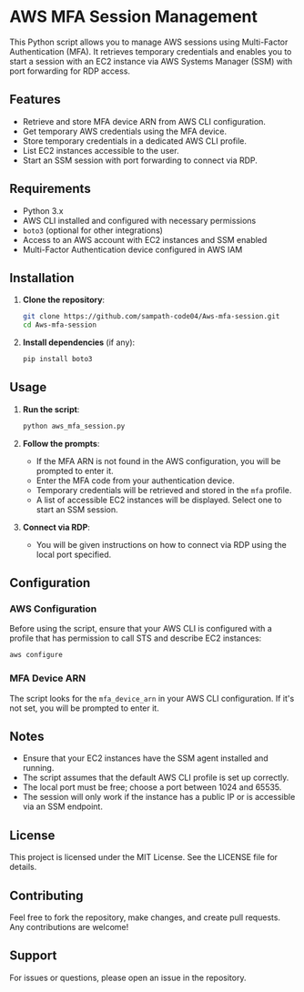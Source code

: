 # AWS MFA Session Management

This Python script allows you to manage AWS sessions using Multi-Factor Authentication (MFA). It retrieves temporary credentials and enables you to start a session with an EC2 instance via AWS Systems Manager (SSM) with port forwarding for RDP access.

## Features

- Retrieve and store MFA device ARN from AWS CLI configuration.
- Get temporary AWS credentials using the MFA device.
- Store temporary credentials in a dedicated AWS CLI profile.
- List EC2 instances accessible to the user.
- Start an SSM session with port forwarding to connect via RDP.

## Requirements

- Python 3.x
- AWS CLI installed and configured with necessary permissions
- `boto3` (optional for other integrations)
- Access to an AWS account with EC2 instances and SSM enabled
- Multi-Factor Authentication device configured in AWS IAM

## Installation

1. **Clone the repository**:
   ```bash
   git clone https://github.com/sampath-code04/Aws-mfa-session.git
   cd Aws-mfa-session
   ```

2. **Install dependencies** (if any):
   ```bash
   pip install boto3
   ```

## Usage

1. **Run the script**:
   ```bash
   python aws_mfa_session.py
   ```

2. **Follow the prompts**:
   - If the MFA ARN is not found in the AWS configuration, you will be prompted to enter it.
   - Enter the MFA code from your authentication device.
   - Temporary credentials will be retrieved and stored in the `mfa` profile.
   - A list of accessible EC2 instances will be displayed. Select one to start an SSM session.

3. **Connect via RDP**:
   - You will be given instructions on how to connect via RDP using the local port specified.

## Configuration

### AWS Configuration

Before using the script, ensure that your AWS CLI is configured with a profile that has permission to call STS and describe EC2 instances:

```bash
aws configure
```

### MFA Device ARN

The script looks for the `mfa_device_arn` in your AWS CLI configuration. If it's not set, you will be prompted to enter it.

## Notes

- Ensure that your EC2 instances have the SSM agent installed and running.
- The script assumes that the default AWS CLI profile is set up correctly.
- The local port must be free; choose a port between 1024 and 65535.
- The session will only work if the instance has a public IP or is accessible via an SSM endpoint.

## License

This project is licensed under the MIT License. See the LICENSE file for details.

## Contributing

Feel free to fork the repository, make changes, and create pull requests. Any contributions are welcome!

## Support

For issues or questions, please open an issue in the repository.